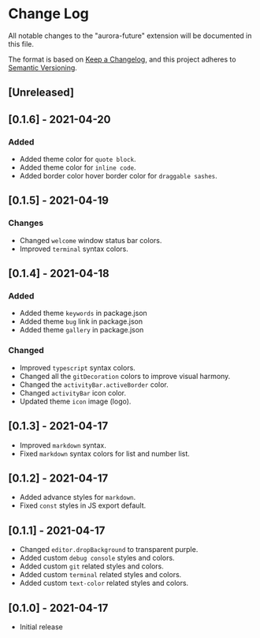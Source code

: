 # Change Log

All notable changes to the "aurora-future" extension will be documented in this file.

The format is based on [Keep a Changelog](https://keepachangelog.com/en/1.0.0/),
and this project adheres to [Semantic Versioning](https://semver.org/spec/v2.0.0.html).

## [Unreleased]

## [0.1.6] - 2021-04-20

### Added

- Added theme color for `quote block`.
- Added theme color for `inline code`.
- Added border color hover border color for `draggable sashes`.

## [0.1.5] - 2021-04-19

### Changes

- Changed `welcome` window status bar colors.
- Improved `terminal` syntax colors.

## [0.1.4] - 2021-04-18

### Added

- Added theme `keywords` in package.json
- Added theme `bug` link in package.json
- Added theme `gallery` in package.json

### Changed

- Improved `typescript` syntax colors.
- Changed all the `gitDecoration` colors to improve visual harmony.
- Changed the `activityBar.activeBorder` color.
- Changed `activityBar` icon color.
- Updated theme `icon` image (logo).

## [0.1.3] - 2021-04-17

- Improved `markdown` syntax.
- Fixed `markdown` syntax colors for list and number list.

## [0.1.2] - 2021-04-17

- Added advance styles for `markdown`.
- Fixed `const` styles in JS export default.

## [0.1.1] - 2021-04-17

- Changed `editor.dropBackground` to transparent purple.
- Added custom `debug console` styles and colors.
- Added custom `git` related styles and colors.
- Added custom `terminal` related styles and colors.
- Added custom `text-color` related styles and colors.

## [0.1.0] - 2021-04-17

- Initial release
